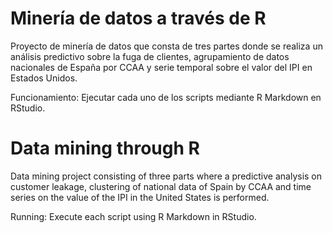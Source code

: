 # Minería de datos a través de R

Proyecto de minería de datos que consta de tres partes donde se realiza un análisis predictivo sobre la fuga de clientes, agrupamiento de datos nacionales de España por CCAA y serie temporal sobre el valor del IPI en Estados Unidos.

Funcionamiento: Ejecutar cada uno de los scripts mediante R Markdown en RStudio.

# Data mining through R

Data mining project consisting of three parts where a predictive analysis on customer leakage, clustering of national data of Spain by CCAA and time series on the value of the IPI in the United States is performed.

Running: Execute each script using R Markdown in RStudio.
